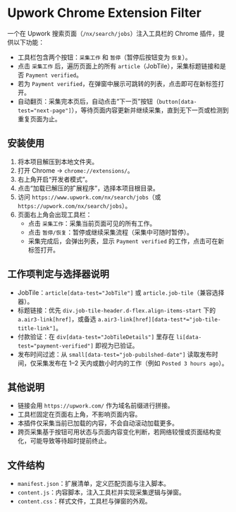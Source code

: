 # Upwork Chrome Extension Filter

一个在 Upwork 搜索页面（`/nx/search/jobs`）注入工具栏的 Chrome 插件，提供以下功能：
- 工具栏包含两个按钮：`采集工作` 和 `暂停`（暂停后按钮变为 `恢复`）。
- 点击 `采集工作` 后，遍历页面上的所有 `article`（JobTile），采集标题链接和是否 `Payment verified`。
- 若为 `Payment verified`，在弹窗中展示可跳转的列表，点击即可在新标签打开。
 - 自动翻页：采集完本页后，自动点击“下一页”按钮（`button[data-test="next-page"]`），等待页面内容更新并继续采集，直到无下一页或检测到重复页面为止。

## 安装使用

1. 将本项目解压到本地文件夹。
2. 打开 Chrome → `chrome://extensions/`。
3. 右上角开启“开发者模式”。
4. 点击“加载已解压的扩展程序”，选择本项目根目录。
5. 访问 `https://www.upwork.com/nx/search/jobs`（或 `https://upwork.com/nx/search/jobs`）。
6. 页面右上角会出现工具栏：
   - 点击 `采集工作`：采集当前页面可见的所有工作。
   - 点击 `暂停/恢复`：暂停或继续采集流程（采集中可随时暂停）。
   - 采集完成后，会弹出列表，显示 `Payment verified` 的工作，点击可在新标签打开。

## 工作项判定与选择器说明

- JobTile：`article[data-test="JobTile"]` 或 `article.job-tile`（兼容选择器）。
- 标题链接：优先 `div.job-tile-header.d-flex.align-items-start` 下的 `a.air3-link[href]`，或备选 `a.air3-link[href][data-test*="job-tile-title-link"]`。
- 付款验证：在 `div[data-test="JobTileDetails"]` 里存在 `li[data-test="payment-verified"]` 即视为已验证。
 - 发布时间过滤：从 `small[data-test="job-pubilshed-date"]` 读取发布时间，仅采集发布在 1–2 天内或数小时内的工作（例如 `Posted 3 hours ago`）。

## 其他说明

- 链接会用 `https://upwork.com/` 作为域名前缀进行拼接。
- 工具栏固定在页面右上角，不影响页面内容。
- 本插件仅采集当前已加载的内容，不会自动滚动加载更多。
 - 跨页采集基于按钮可用状态与页面内容变化判断，若网络较慢或页面结构变化，可能导致等待超时提前终止。

## 文件结构

- `manifest.json`：扩展清单，定义匹配页面与注入脚本。
- `content.js`：内容脚本，注入工具栏并实现采集逻辑与弹窗。
- `content.css`：样式文件，工具栏与弹窗的外观。
